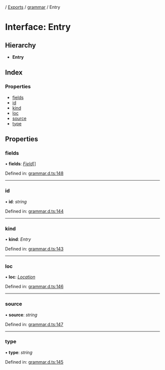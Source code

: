 [](../README.md) / [Exports](../modules.md) / [grammar](../modules/grammar.md) / Entry

# Interface: Entry

## Hierarchy

* **Entry**

## Index

### Properties

* [fields](grammar.entry.md#fields)
* [id](grammar.entry.md#id)
* [kind](grammar.entry.md#kind)
* [loc](grammar.entry.md#loc)
* [source](grammar.entry.md#source)
* [type](grammar.entry.md#type)

## Properties

### fields

• **fields**: [*Field*](grammar.field.md)[]

Defined in: [grammar.d.ts:148](https://github.com/retorquere/bibtex-parser/blob/master/grammar.d.ts#L148)

___

### id

• **id**: *string*

Defined in: [grammar.d.ts:144](https://github.com/retorquere/bibtex-parser/blob/master/grammar.d.ts#L144)

___

### kind

• **kind**: *Entry*

Defined in: [grammar.d.ts:143](https://github.com/retorquere/bibtex-parser/blob/master/grammar.d.ts#L143)

___

### loc

• **loc**: [*Location*](grammar.location.md)

Defined in: [grammar.d.ts:146](https://github.com/retorquere/bibtex-parser/blob/master/grammar.d.ts#L146)

___

### source

• **source**: *string*

Defined in: [grammar.d.ts:147](https://github.com/retorquere/bibtex-parser/blob/master/grammar.d.ts#L147)

___

### type

• **type**: *string*

Defined in: [grammar.d.ts:145](https://github.com/retorquere/bibtex-parser/blob/master/grammar.d.ts#L145)
